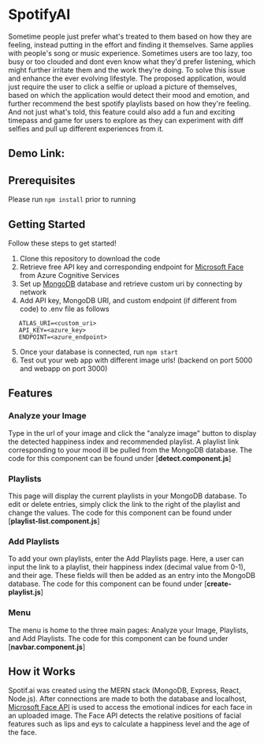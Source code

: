 # SpotifyAI
Sometime people just prefer what's treated to them based on how they are feeling, instead putting in the effort and finding it themselves. Same applies with people's song or music experience. Sometimes users are too lazy, too busy or too clouded and dont even know what they'd prefer listening, which might further irritate them and the work they're doing. To solve this issue and enhance the ever evolving lifestyle. The proposed application, would just require the user to click a selfie or upload a picture of themselves, based on which the application would detect their mood and emotion, and further recommend the best spotify playlists based on how they're feeling. And not just what's told, this feature could also add a fun and exciting timepass and game for users to explore as they can experiment with diff selfies and pull up different experiences from it.

## Demo Link: 

## Prerequisites
Please run `npm install` prior to running

## Getting Started
Follow these steps to get started!
1. Clone this repository to download the code
2. Retrieve free API key and corresponding endpoint for [Microsoft Face](https://azure.microsoft.com/en-us/services/cognitive-services/face/) from Azure Cognitive Services
3. Set up [MongoDB](https://www.mongodb.com/) database and retrieve custom uri by connecting by network
4. Add API key, MongoDB URI, and custom endpoint (if different from code) to .env file as follows
 ```
    ATLAS_URI=<custom_uri>
    API_KEY=<azure_key>
    ENDPOINT=<azure_endpoint>
 ```
5. Once your database is connected, run ``npm start``
6. Test out your web app with different image urls! (backend on port 5000 and webapp on port 3000)

## Features
### Analyze your Image
Type in the url of your image and click the "analyze image" button to display the detected happiness index and recommended playlist. A playlist link corresponding to your mood ill be pulled from the MongoDB database. The code for this component can be found under [**detect.component.js**]

### Playlists
This page will display the current playlists in your MongoDB database. To edit or delete entries, simply click the link to the right of the playlist and change the values. The code for this component can be found under [**playlist-list.component.js**]

### Add Playlists
To add your own playlists, enter the Add Playlists page. Here, a user can input the link to a playlist, their happiness index (decimal value from 0-1), and their age. These fields will then be added as an entry into the MongoDB database. The code for this component can be found under [**create-playlist.js**]

### Menu
The menu is home to the three main pages: Analyze your Image, Playlists, and Add Playlists. The code for this component can be found under [**navbar.component.js**]

## How it Works
Spotif.ai was created using the MERN stack (MongoDB, Express, React, Node.js). After connections are made to both the database and localhost, [Microsoft Face API](https://azure.microsoft.com/en-us/services/cognitive-services/face/) is used to access the emotional indices for each face in an uploaded image. The Face API detects the relative positions of facial features such as lips and eys to calculate a happiness level and the age of the face. 



